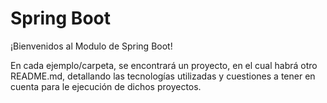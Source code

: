 # Spring Boot

¡Bienvenidos al Modulo de Spring Boot!

En cada ejemplo/carpeta, se encontrará un proyecto, en el cual habrá otro README.md, detallando las tecnologías utilizadas y cuestiones a tener en cuenta para le ejecución de dichos proyectos.

